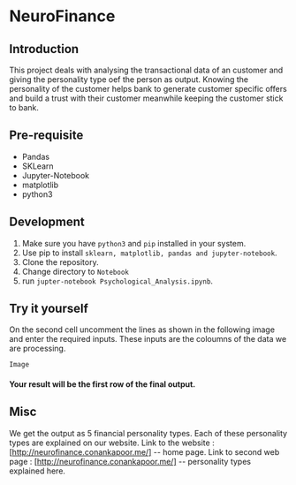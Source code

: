 # NeuroFinance
## Introduction
This project deals with analysing the transactional data of an customer and giving the personality type oef the person as output. Knowing the personality of the customer helps bank to generate customer specific offers and build a trust with their customer meanwhile keeping the customer stick to bank. 


## Pre-requisite
* Pandas
* SKLearn
* Jupyter-Notebook
* matplotlib
* python3

## Development
1. Make sure you have ```python3``` and ```pip``` installed in your system.
2. Use pip to install ```sklearn, matplotlib, pandas and jupyter-notebook```.
3. Clone the repository.
4. Change directory to ```Notebook```
5. run ```jupter-notebook Psychological_Analysis.ipynb```.

## Try it yourself
On the second cell uncomment the lines as shown in the following image and enter the required inputs. These inputs are the coloumns of the data we are processing.

```Image```

#### Your result will be the first row of the final output.

## Misc
We get the output as 5 financial personality types. Each of these personality types are  explained on our website.
Link to the website : [http://neurofinance.conankapoor.me/] --  home page.
Link to second web page : [http://neurofinance.conankapoor.me/]  -- personality types explained here.
